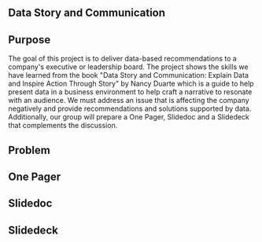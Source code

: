## Data Story and Communication

## Purpose
The goal of this project is to deliver data-based recommendations to a company's executive or leadership board. The project shows the skills we have learned from the book "Data Story and Communication: Explain Data and Inspire Action Through Story" by Nancy Duarte which is a guide to help present data in a business environment to help craft a narrative to resonate with an audience. We must address an issue that is affecting the company negatively and provide recommendations and solutions supported by data. Additionally, our group will prepare a One Pager, Slidedoc and a Slidedeck that complements the discussion. 

## Problem

## One Pager

## Slidedoc

## Slidedeck
